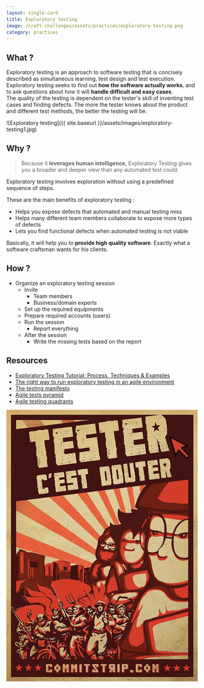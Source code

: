```yaml
---
layout: single-card
title: Exploratory testing
image: /craft-challenges/assets/practices/exploratory-testing.png
category: practices
---
```



## What ?
Exploratory testing is an approach to software testing that is concisely described as simultaneous learning, test design and test execution.   
Exploratory testing seeks to find out **how the software actually works**, and to ask questions about how it will **handle difficult and easy cases**.  
The quality of the testing is dependent on the tester's skill of inventing test cases and finding defects. The more the tester knows about the product and different test methods, the better the testing will be.

![Exploratory testing]({{ site.baseurl }}/assets/images/exploratory-testing1.jpg)

## Why ?
> Because it **leverages human intelligence**, Exploratory Testing gives you a broader and deeper view than any automated test could.

Exploratory testing involves exploration without using a predefined sequence of steps.

These are the main benefits of exploratory testing :
* Helps you expose defects that automated and manual testing miss
* Helps many different team members collaborate to expose more types of defects
* Lets you find functional defects when automated testing is not viable

Basically, it will help you to **provide high quality software**. Exactly what a software craftsman wants for his clients.

## How ?
* Organize an exploratory testing session
    * Invite
        * Team members
        * Business/domain experts
    * Set up the required equipments
    * Prepare required accounts (users)
    * Run the session
        * Report everything
    * After the session
        * Write the missing tests based on the report

## Resources
* [Exploratory Testing Tutorial: Process, Techniques & Examples](https://www.guru99.com/exploratory-testing.html)
* [The right way to run exploratory testing in an agile environment](https://learn.techbeacon.com/units/right-way-run-exploratory-testing-agile-environment)
* [The testing manifesto](https://www.growingagile.co.za/2015/04/the-testing-manifesto/)
* [Agile tests pyramid](https://martinfowler.com/bliki/TestPyramid.html)
* [Agile testing quadrants](http://www.cigniti.com/blog/agile-test-automation-and-agile-quadrants/)

![Exploratory testing](images/exploratory-testing2.jpg)
